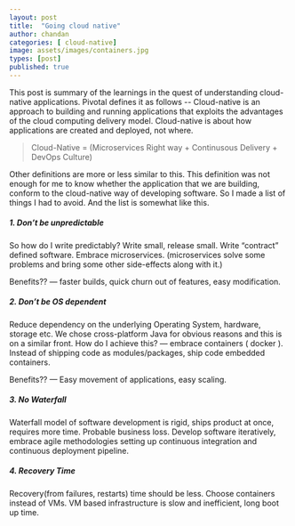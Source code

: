 ```yaml
---
layout: post
title:  "Going cloud native"
author: chandan
categories: [ cloud-native]
image: assets/images/containers.jpg
types: [post]
published: true
---
```


This post is summary of the learnings in the quest of understanding cloud-native applications.
Pivotal defines it as follows --
Cloud-native is an approach to building and running applications that exploits the advantages of the cloud computing delivery model. Cloud-native is about how applications are created and deployed, not where.

> Cloud-Native = (Microservices Right way + Continusous Delivery + DevOps Culture)


Other definitions are more or less similar to this. This definition was not enough for me to know whether the application that we are building, conform to the cloud-native way of developing software. So I made a list of things I had to avoid. And the list is somewhat like this.

##### 1. Don’t be unpredictable
So how do I write predictably? Write small, release small. Write “contract” defined software. Embrace microservices. (microservices solve some problems and bring some other side-effects along with it.)

Benefits?? — faster builds, quick churn out of features, easy modification.
##### 2. Don’t be OS dependent
Reduce dependency on the underlying Operating System, hardware, storage etc. We chose cross-platform Java for obvious reasons and this is on a similar front. How do I achieve this? — embrace containers ( docker ). Instead of shipping code as modules/packages, ship code embedded containers.

Benefits?? — Easy movement of applications, easy scaling.
##### 3. No Waterfall
Waterfall model of software development is rigid, ships product at once, requires more time. Probable business loss. Develop software iteratively, embrace agile methodologies setting up continuous integration and continuous deployment pipeline.
##### 4. Recovery Time
Recovery(from failures, restarts) time should be less. Choose containers instead of VMs. VM based infrastructure is slow and inefficient, long boot up time.
